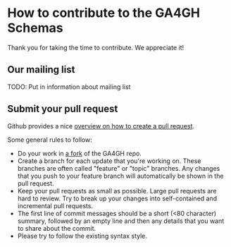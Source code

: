 How to contribute to the GA4GH Schemas
======================================

Thank you for taking the time to contribute. We appreciate it!

## Our mailing list

TODO: Put in information about mailing list

## Submit your pull request

Github provides a nice [overview on how to create a pull request](https://help.github.com/articles/creating-a-pull-request).

Some general rules to follow:

* Do your work in [a fork](https://help.github.com/articles/fork-a-repo) of the GA4GH repo.
* Create a branch for each update that you're working on. These branches are often called "feature" or "topic" branches. Any changes
that you push to your feature branch will automatically be shown in the pull request.
* Keep your pull requests as small as possible. Large pull requests are hard to review. Try to break up your changes
into self-contained and incremental pull requests.
* The first line of commit messages should be a short (<80 character) summary, followed by an empty line and then
any details that you want to share about the commit.
* Please try to follow the existing syntax style.
